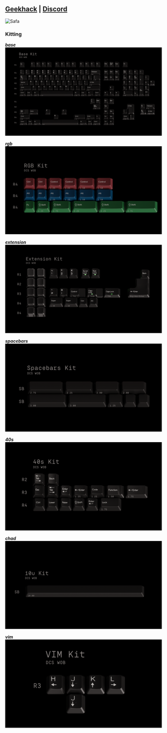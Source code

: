 ## [Geekhack](https://geekhack.org/index.php?topic=117130) | [Discord](https://discord.gg/a75EDAyeQz)

![Safa](renders/safa.png)

### Kitting
***base*** <br/> 
![Base](renders/base.png)

***rgb*** <br/>
![rgb](renders/rgb.png)

***extension*** <br/>
![extension](renders/xt.png)

***spacebars*** <br/>
![spacebars](renders/sb.png)

***40s***<br/>
![40s](renders/40s.png)

***chad*** <br/>
![chad](renders/10u.png)

***vim*** <br/>
![Vim](renders/vim.png)

